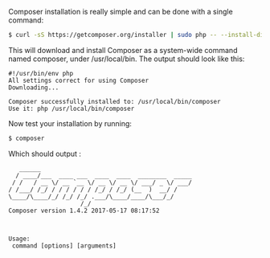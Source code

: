 Composer installation is really simple and can be done with a single command:

```bash
$ curl -sS https://getcomposer.org/installer | sudo php -- --install-dir=/usr/local/bin --filename=composer
```

This will download and install Composer as a system-wide command named composer, under /usr/local/bin. 
The output should look like this:

```
#!/usr/bin/env php
All settings correct for using Composer
Downloading...

Composer successfully installed to: /usr/local/bin/composer
Use it: php /usr/local/bin/composer
```

Now test your installation by running: 
```bash
$ composer
```

Which should output : 
```
   ______
  / ____/___  ____ ___  ____  ____  ________  _____
 / /   / __ \/ __ `__ \/ __ \/ __ \/ ___/ _ \/ ___/
/ /___/ /_/ / / / / / / /_/ / /_/ (__  )  __/ /
\____/\____/_/ /_/ /_/ .___/\____/____/\___/_/
                    /_/
Composer version 1.4.2 2017-05-17 08:17:52



Usage:
 command [options] [arguments]

```
